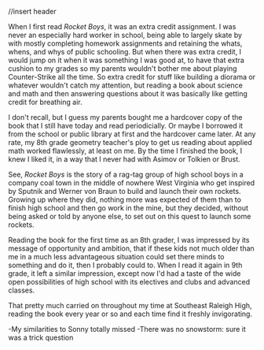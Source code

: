 //insert header

When I first read *Rocket Boys*, it was an extra credit assignment. I was never an especially hard worker in school, being able to largely skate by with mostly completing homework assignments and retaining the whats, whens, and whys of public schooling. But when there was extra credit, I would jump on it when it was something I was good at, to have that extra cushion to my grades so my parents wouldn't bother me about playing Counter-Strike all the time. So extra credit for stuff like building a diorama or whatever wouldn't catch my attention, but reading a book about science and math and then answering questions about it was basically like getting credit for breathing air.

I don't recall, but I guess my parents bought me a hardcover copy of the book that I still have today and read periodicially. Or maybe I borrowed it from the school or public library at first and the hardcover came later. At any rate, my 8th grade geometry teacher's ploy to get us reading about applied math worked flawlessly, at least on me. By the time I finished the book, I knew I liked it, in a way that I never had with Asimov or Tolkien or Brust. 

See, *Rocket Boys* is the story of a rag-tag group of high school boys in a company coal town in the middle of nowhere West Virginia who get inspired by Sputnik and Werner von Braun to build and launch their own rockets. Growing up where they did, nothing more was expected of them than to finish high school and then go work in the mine, but they decided, without being asked or told by anyone else, to set out on this quest to launch some rockets. 

Reading the book for the first time as an 8th grader, I was impressed by its message of opportunity and ambition, that if these kids not much older than me in a much less advantageous situation could set there minds to something and do it, then I probably could to. When I read it again in 9th grade, it left a similar impression, except now I'd had a taste of the wide open possibilities of high school with its electives and clubs and advanced classes.

That pretty much carried on throughout my time at Southeast Raleigh High, reading the book every year or so and each time find it freshly invigorating. 

-My similarities to Sonny totally missed
-There was no snowstorm: sure it was a trick question
